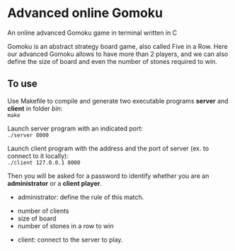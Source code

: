 # Advanced online Gomoku
An online advanced Gomoku game in terminal written in C

Gomoku is an abstract strategy board game, also called Five in a Row. Here our advanced Gomoku allows to have more than 2 players, and we can also define the size of board and even the number of stones required to win.

## To use
Use Makefile to compile and generate two executable programs **server** and **client** in folder *bin*:  
`make`

Launch server program with an indicated port:  
`./server 8000`

Launch client program with the address and the port of server (ex. to connect to it locally):  
`./client 127.0.0.1 8000`

Then you will be asked for a password to identify whether you are an **administrator** or a **client player**.

- administrator: define the rule of this match.  
* number of clients
* size of board
* number of stones in a row to win

- client: connect to the server to play.
